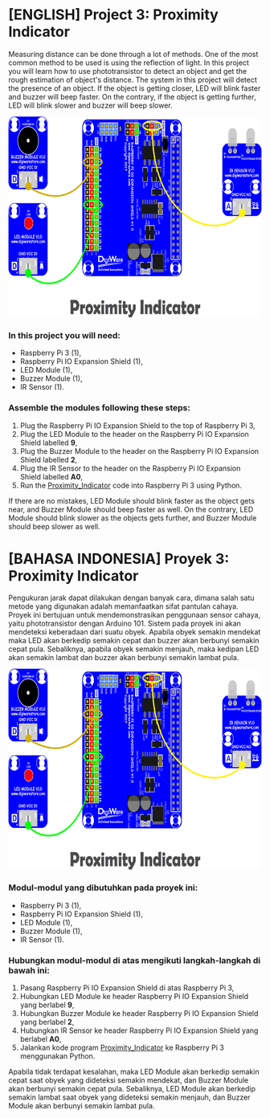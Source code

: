 # [ENGLISH] Project 3: Proximity Indicator
Measuring distance can be done through a lot of methods. One of the most common method to be used is using the reflection of light. In this project you will learn how to use phototransistor to detect an object and get the rough estimation of object's distance. The system in this project will detect the presence of an object. If the object is getting closer, LED will blink faster and buzzer will beep faster. On the contrary, if the object is getting further, LED will blink slower and buzzer will beep slower.

<img src="/images/proximity indicator.png" height="400">

### In this project you will need:
* Raspberry Pi 3 (1),
* Raspberry Pi IO Expansion Shield (1),
* LED Module (1),
* Buzzer Module (1),
* IR Sensor (1).

### Assemble the modules following these steps:
1. Plug the Raspberry Pi IO Expansion Shield to the top of Raspberry Pi 3,
2. Plug the LED Module to the header on the Raspberry Pi IO Expansion Shield labelled **9**,
3. Plug the Buzzer Module to the header on the Raspberry Pi IO Expansion Shield labelled **2**,
4. Plug the IR Sensor to the header on the Raspberry Pi IO Expansion Shield labelled **A0**,
5. Run the [Proximity_Indicator](/03_Proximity_Indicator/Proximity_Indicator) code into Raspberry Pi 3 using Python.

If there are no mistakes, LED Module should blink faster as the object gets near, and Buzzer Module should beep faster as well. On the contrary, LED Module should blink slower as the objects gets further, and Buzzer Module should beep slower as well.

# [BAHASA INDONESIA] Proyek 3: Proximity Indicator
Pengukuran jarak dapat dilakukan dengan banyak cara, dimana salah satu metode yang digunakan adalah memanfaatkan sifat pantulan cahaya. Proyek ini bertujuan untuk mendemonstrasikan penggunaan sensor cahaya, yaitu phototransistor dengan Arduino 101. Sistem pada proyek ini akan mendeteksi keberadaan dari suatu obyek. Apabila obyek semakin mendekat maka LED akan berkedip semakin cepat dan buzzer akan berbunyi semakin cepat pula. Sebaliknya, apabila obyek semakin menjauh, maka kedipan LED akan semakin lambat dan buzzer akan berbunyi semakin lambat pula.

<img src="/images/proximity indicator.png" height="400">

### Modul-modul yang dibutuhkan pada proyek ini:
* Raspberry Pi 3 (1),
* Raspberry Pi IO Expansion Shield (1),
* LED Module (1),
* Buzzer Module (1),
* IR Sensor (1).

### Hubungkan modul-modul di atas mengikuti langkah-langkah di bawah ini:
1. Pasang Raspberry Pi IO Expansion Shield di atas Raspberry Pi 3,
2. Hubungkan LED Module ke header Raspberry Pi IO Expansion Shield yang berlabel **9**,
3. Hubungkan Buzzer Module ke header Raspberry Pi IO Expansion Shield yang berlabel **2**,
4. Hubungkan IR Sensor ke header Raspberry Pi IO Expansion Shield yang berlabel **A0**,
5. Jalankan kode program [Proximity_Indicator](/03_Proximity_Indicator/Proximity_Indicator) ke Raspberry Pi 3 menggunakan Python.

Apabila tidak terdapat kesalahan, maka LED Module akan berkedip semakin cepat saat obyek yang dideteksi semakin mendekat, dan Buzzer Module akan berbunyi semakin cepat pula. Sebaliknya, LED Module akan berkedip semakin lambat saat obyek yang dideteksi semakin menjauh, dan Buzzer Module akan berbunyi semakin lambat pula.
